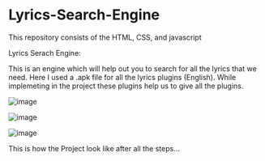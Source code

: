 # Lyrics-Search-Engine
This repository consists of the HTML, CSS, and javascript

Lyrics Serach Engine:

This is an engine which will help out you to search for all the lyrics that we need. Here I used a .apk file for all the lyrics plugins (English). While implemeting in the project these plugins help us to  give all the plugins. 


![image](https://user-images.githubusercontent.com/103228606/181439058-fc90d8aa-79ef-4264-b6ac-d5727378d0f2.png)


![image](https://user-images.githubusercontent.com/103228606/181439096-f124df6a-2293-4809-ad61-2a5175d042cf.png)


![image](https://user-images.githubusercontent.com/103228606/181439270-dab96d76-83a0-4fe6-98e3-c0dc58d5f1b6.png)





This is how the Project look like after all the steps...
